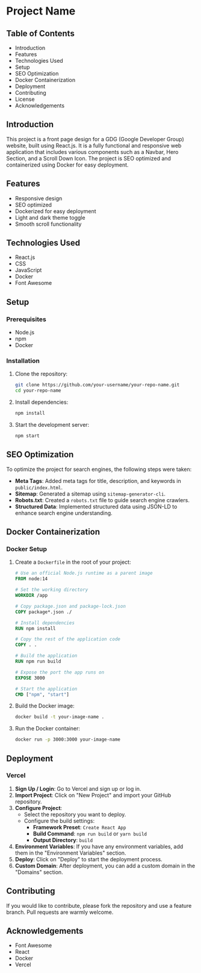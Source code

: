 # Project Name

## Table of Contents
- Introduction
- Features
- Technologies Used
- Setup
- SEO Optimization
- Docker Containerization
- Deployment
- Contributing
- License
- Acknowledgements

## Introduction
This project is a front page design for a GDG (Google Developer Group) website, built using React.js. It is a fully functional and responsive web application that includes various components such as a Navbar, Hero Section, and a Scroll Down Icon. The project is SEO optimized and containerized using Docker for easy deployment.

## Features
- Responsive design
- SEO optimized
- Dockerized for easy deployment
- Light and dark theme toggle
- Smooth scroll functionality

## Technologies Used
- React.js
- CSS
- JavaScript
- Docker
- Font Awesome

## Setup
### Prerequisites
- Node.js
- npm
- Docker

### Installation
1. Clone the repository:
    ```bash
    git clone https://github.com/your-username/your-repo-name.git
    cd your-repo-name
    ```

2. Install dependencies:
    ```bash
    npm install
    ```

3. Start the development server:
    ```bash
    npm start
    ```

## SEO Optimization
To optimize the project for search engines, the following steps were taken:
- **Meta Tags**: Added meta tags for title, description, and keywords in `public/index.html`.
- **Sitemap**: Generated a sitemap using `sitemap-generator-cli`.
- **Robots.txt**: Created a `robots.txt` file to guide search engine crawlers.
- **Structured Data**: Implemented structured data using JSON-LD to enhance search engine understanding.

## Docker Containerization
### Docker Setup
1. Create a `Dockerfile` in the root of your project:
    ```dockerfile
    # Use an official Node.js runtime as a parent image
    FROM node:14

    # Set the working directory
    WORKDIR /app

    # Copy package.json and package-lock.json
    COPY package*.json ./

    # Install dependencies
    RUN npm install

    # Copy the rest of the application code
    COPY . .

    # Build the application
    RUN npm run build

    # Expose the port the app runs on
    EXPOSE 3000

    # Start the application
    CMD ["npm", "start"]
    ```

2. Build the Docker image:
    ```bash
    docker build -t your-image-name .
    ```

3. Run the Docker container:
    ```bash
    docker run -p 3000:3000 your-image-name
    ```

## Deployment
### Vercel
1. **Sign Up / Login**: Go to Vercel and sign up or log in.
2. **Import Project**: Click on "New Project" and import your GitHub repository.
3. **Configure Project**: 
    - Select the repository you want to deploy.
    - Configure the build settings:
        - **Framework Preset**: `Create React App`
        - **Build Command**: `npm run build` or `yarn build`
        - **Output Directory**: `build`
4. **Environment Variables**: If you have any environment variables, add them in the "Environment Variables" section.
5. **Deploy**: Click on "Deploy" to start the deployment process.
6. **Custom Domain**: After deployment, you can add a custom domain in the "Domains" section.

## Contributing
If you would like to contribute, please fork the repository and use a feature branch. Pull requests are warmly welcome.

## Acknowledgements
- Font Awesome
- React
- Docker
- Vercel
